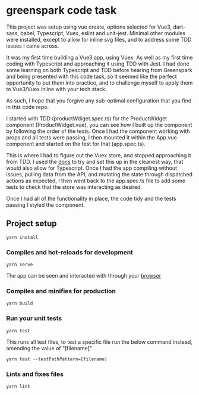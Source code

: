 # greenspark code task
This project was setup using vue create, options selected for Vue3, dart-sass, babel, Typescript, Vuex, eslint and unit-jest. Minimal other modules were installed, except to allow for inline svg files, and to address some TDD issues I came across.

It was my first time building a Vue3 app, using Vuex. As well as my first time coding with Typescript and approaching it using TDD with Jest.
I had done some learning on both Typescript and TDD before hearing from Greenspark and being presented with this code task, so it seemed like the perfect opportunity to put them into practice, and to challenge myself to apply them to Vue3/Vuex inline with your tech stack.

As such, I hope that you forgive any sub-optimal configuration that you find in this code repo.

I started with TDD (productWdiget.spec.ts) for the ProductWidget component (ProductWidget.vue), you can see how I built up the component by following the order of the tests.
Once I had the component working with props and all tests were passing, I then mounted it within the App.vue component and started on the test for that (app.spec.ts).

This is where I had to figure out the Vuex store, and stopped approaching it from TDD.
I used the [docs](https://vuex.vuejs.org/) to try and set this up in the cleanest way, that would also allow for Typescript.
Once I had the app compiling without issues, pulling data from the API, and mutating the state through dispatched actions as expected, I then went back to the app.spec.ts file to add some tests to check that the store was interacting as desired.

Once I had all of the functionality in place, the code tidy and the tests passing I styled the component.

## Project setup
```
yarn install
```

### Compiles and hot-reloads for development
```
yarn serve
```
The app can be seen and interacted with through your [browser](http://localhost:8080/)
### Compiles and minifies for production
```
yarn build
```

### Run your unit tests
```
yarn test
```
This runs all test files, to test a specific file run the below command instead, amending the value of "[filename]"
```
yarn test --testPathPattern=[filename]
```

### Lints and fixes files
```
yarn lint
```
